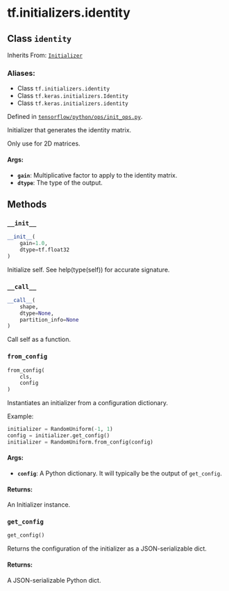 <div itemscope itemtype="http://developers.google.com/ReferenceObject">
<meta itemprop="name" content="tf.initializers.identity" />
<meta itemprop="property" content="__call__"/>
<meta itemprop="property" content="__init__"/>
<meta itemprop="property" content="from_config"/>
<meta itemprop="property" content="get_config"/>
</div>

# tf.initializers.identity

## Class `identity`

Inherits From: [`Initializer`](../../tf/keras/initializers/Initializer.md)

### Aliases:

* Class `tf.initializers.identity`
* Class `tf.keras.initializers.Identity`
* Class `tf.keras.initializers.identity`



Defined in [`tensorflow/python/ops/init_ops.py`](https://www.tensorflow.org/code/tensorflow/python/ops/init_ops.py).

Initializer that generates the identity matrix.

Only use for 2D matrices.

#### Args:

* <b>`gain`</b>: Multiplicative factor to apply to the identity matrix.
* <b>`dtype`</b>: The type of the output.

## Methods

<h3 id="__init__"><code>__init__</code></h3>

``` python
__init__(
    gain=1.0,
    dtype=tf.float32
)
```

Initialize self.  See help(type(self)) for accurate signature.

<h3 id="__call__"><code>__call__</code></h3>

``` python
__call__(
    shape,
    dtype=None,
    partition_info=None
)
```

Call self as a function.

<h3 id="from_config"><code>from_config</code></h3>

``` python
from_config(
    cls,
    config
)
```

Instantiates an initializer from a configuration dictionary.

Example:

```python
initializer = RandomUniform(-1, 1)
config = initializer.get_config()
initializer = RandomUniform.from_config(config)
```

#### Args:

* <b>`config`</b>: A Python dictionary.
    It will typically be the output of `get_config`.


#### Returns:

An Initializer instance.

<h3 id="get_config"><code>get_config</code></h3>

``` python
get_config()
```

Returns the configuration of the initializer as a JSON-serializable dict.

#### Returns:

A JSON-serializable Python dict.



